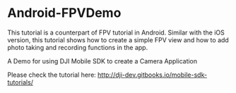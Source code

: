 # Android-FPVDemo
This tutorial is a counterpart of FPV tutorial in Android. Similar with the iOS version, this tutorial shows how to create a simple FPV view and how to add photo taking and recording functions in the app.

A Demo for using DJI Mobile SDK to create a Camera Application

Please check the tutorial here: http://dji-dev.gitbooks.io/mobile-sdk-tutorials/
